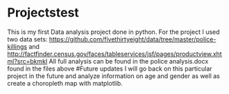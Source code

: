 # Projectstest
This is my first Data analysis project done in python.
For the project I used two data sets: https://github.com/fivethirtyeight/data/tree/master/police-killings and  http://factfinder.census.gov/faces/tableservices/jsf/pages/productview.xhtml?src=bkmkl
All full analysis can be found in the police analysis.docx found in the files above
#Future updates
I will go back on this particular project in the future and analyze information on age and gender as well as create a choropleth map with matplotlib.




